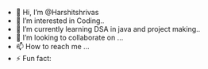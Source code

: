 - 👋 Hi, I’m @Harshitshrivas
- 👀 I’m interested in Coding..
- 🌱 I’m currently learning DSA in java and project making..
- 💞️ I’m looking to collaborate on ...
- 📫 How to reach me ...
- ⚡ Fun fact: 

<!---
Harshitshrivas/Harshitshrivas is a ✨ special ✨ repository because its `README.md` (this file) appears on your GitHub profile.
You can click the Preview link to take a look at your changes.
--->
